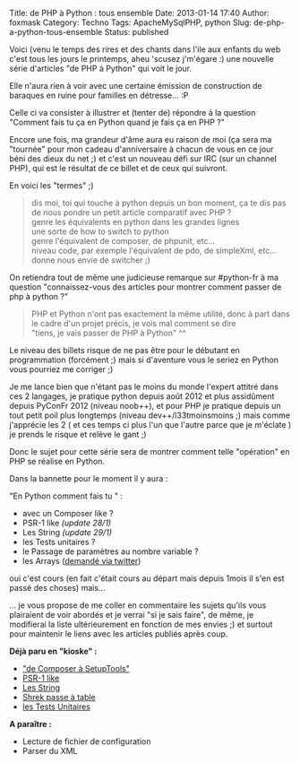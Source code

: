 Title: de PHP à Python : tous ensemble
Date: 2013-01-14 17:40
Author: foxmask
Category: Techno
Tags: ApacheMySqlPHP, python
Slug: de-php-a-python-tous-ensemble
Status: published

Voici (venu le temps des rires et des chants dans l'ile aux enfants du
web c'est tous les jours le printemps, aheu 'scusez j'm'égare :) une
nouvelle série d'articles "de PHP à Python" qui voit le jour.

Elle n'aura rien à voir avec une certaine émission de construction de
baraques en ruine pour familles en détresse... :P

Celle ci va consister à illustrer et (tenter de) répondre à la question
"Comment fais tu ça en Python quand je fais ça en PHP ?"

Encore une fois, ma grandeur d'âme aura eu raison de moi (ça sera ma
"tournée" pour mon cadeau d'anniversaire à chacun de vous en ce jour
béni des dieux du net ;) et c'est un nouveau défi sur IRC (sur un
channel PHP), qui est le résultat de ce billet et de ceux qui suivront.

En voici les "termes" ;)

> dis moi, toi qui touche à python depuis un bon moment, ça te dis pas
> de nous pondre un petit article comparatif avec PHP ?  
>  genre les équivalents en python dans les grandes lignes  
>  une sorte de how to switch to python  
>  genre l'équivalent de composer, de phpunit, etc...  
>  niveau code, par exemple l'équivalent de pdo, de simpleXml, etc...  
>  donne nous envie de switcher ;)

On retiendra tout de même une judicieuse remarque sur \#python-fr à ma
question "connaissez-vous des articles pour montrer comment passer de
php à python ?"

> PHP et Python n'ont pas exactement la même utilité, donc à part dans
> le cadre d'un projet précis, je vois mal comment se dire  
>  "tiens, je vais passer de PHP à Python" \^\^

Le niveau des billets risque de ne pas être pour le débutant en
programmation (forcément ;) mais si d'aventure vous le seriez en Python
vous pourriez me corriger ;)

Je me lance bien que n'étant pas le moins du monde l'expert attitré dans
ces 2 langages, je pratique python depuis août 2012 et plus assidûment
depuis PyConFr 2012 (niveau noob++), et pour PHP je pratique depuis un
tout petit poil plus longtemps (niveau dev++/l33tmoinsmoins ;) mais
comme j'apprécie les 2 ( et ces temps ci plus l'un que l'autre parce que
je m'éclate ) je prends le risque et relève le gant ;)

Donc le sujet pour cette série sera de montrer comment telle "opération"
en PHP se réalise en Python.

Dans la bannette pour le moment il y aura :

"En Python comment fais tu " :

-   avec un Composer like ?
-   PSR-1 like *(update 28/1)*
-   Les String *(update 29/1)*
-   les Tests unitaires ?
-   le Passage de paramètres au nombre variable ?
-   les Arrays ([demandé via
    twitter](https://twitter.com/_vhf/status/299463653323849729))

oui c'est cours (en fait c'était cours au départ mais depuis 1mois il
s'en est passé des choses) mais...

... je vous propose de me coller en commentaire les sujets qu'ils vous
plairaient de voir abordés et je verrai "si je sais faire", de même, je
modifierai la liste ultérieurement en fonction de mes envies ;) et
surtout pour maintenir le liens avec les articles publiés après coup.

**Déjà paru en "kioske" :**

-   ["de Composer à
    SetupTools"](/post/2013/01/28/de-php-a-python-de-composer-a-setuptools/ "de PHP à Python : de composer à setuptools")
-   [PSR-1
    like](/post/2013/02/04/gangam-style/ "de PHP à Python : Gangnam Style")
-   [Les
    String](/post/2013/02/05/de-php-a-python-chaine-forme/ "de PHP à Python : les chaines à fond la forme")
-   [Shrek passe à
    table](/post/2013/02/11/shrek-passe-a-table/ "de PHP à Python : Shrek passe à table")
-   [les Tests
    Unitaires](/post/2013/02/12/de-php-a-python-les-tests-unitaires/ "de PHP à Python : les tests unitaires")

**A paraître :**

-   Lecture de fichier de configuration
-   Parser du XML

